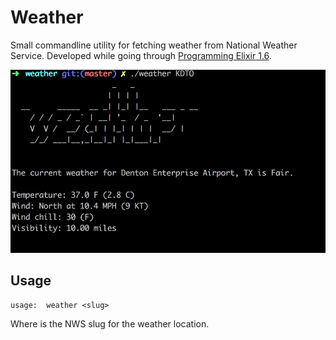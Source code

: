 # Weather

Small commandline utility for fetching weather from National Weather Service. Developed while going through [Programming Elixir 1.6](https://pragprog.com/book/elixir16/programming-elixir-1-6).

![screenshot](https://github.com/danbruder/weather-cli/raw/master/img/weather.jpg)

## Usage

```
usage:  weather <slug>
```

Where <slug> is the NWS slug for the weather location. 

